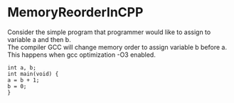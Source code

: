 # MemoryReorderInCPP

Consider the simple program that programmer would like to assign to variable a and then b.  
The compiler GCC will change memory order to assign variable b before a.
This happens when gcc optimization -O3 enabled.
    
    int a, b;
    int main(void) {
    a = b + 1;
    b = 0;
    }
